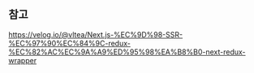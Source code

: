 ## 참고

https://velog.io/@vltea/Next.js-%EC%9D%98-SSR-%EC%97%90%EC%84%9C-redux-%EC%82%AC%EC%9A%A9%ED%95%98%EA%B8%B0-next-redux-wrapper
